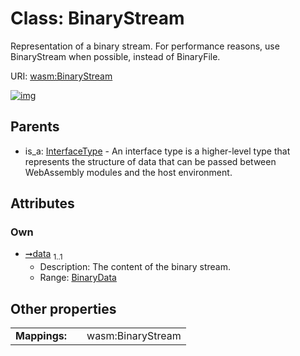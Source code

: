 
# Class: BinaryStream


Representation of a binary stream. For performance reasons, use BinaryStream when possible, instead of BinaryFile.

URI: [wasm:BinaryStream](https://w3id.org/itk/wasmBinaryStream)


[![img](https://yuml.me/diagram/nofunky;dir:TB/class/[InterfaceType],[BinaryData]<data%201..1-++[BinaryStream],[InterfaceType]^-[BinaryStream],[BinaryData])](https://yuml.me/diagram/nofunky;dir:TB/class/[InterfaceType],[BinaryData]<data%201..1-++[BinaryStream],[InterfaceType]^-[BinaryStream],[BinaryData])

## Parents

 *  is_a: [InterfaceType](InterfaceType.md) - An interface type is a higher-level type that represents the structure of data that can be passed between WebAssembly modules and the host environment.

## Attributes


### Own

 * [➞data](binaryStream__data.md)  <sub>1..1</sub>
     * Description: The content of the binary stream.
     * Range: [BinaryData](BinaryData.md)

## Other properties

|  |  |  |
| --- | --- | --- |
| **Mappings:** | | wasm:BinaryStream |

